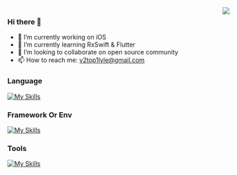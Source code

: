 <img align="right" src="https://github-readme-stats.vercel.app/api?username=lyleLH&show_icons=true&icon_color=CE1D2D&text_color=718096&bg_color=ffffff&hide_title=true" />

### Hi there 👋

- 🔭 I’m currently working on iOS 
- 🌱 I’m currently learning RxSwift & Flutter
- 👯 I’m looking to collaborate on open source community
- 📫 How to reach me: v2top1lyle@gmail.com

###  Language

[![My Skills](https://skillicons.dev/icons?i=swift,ruby,java,dart,ts&theme=light)](https://skillicons.dev)

###  Framework Or Env

[![My Skills](https://skillicons.dev/icons?i=flutter,vue,rails,nodejs&theme=light)](https://skillicons.dev)

###  Tools

[![My Skills](https://skillicons.dev/icons?i=git,github,gitlab,vscode,idea,figma&theme=light)](https://skillicons.dev)
